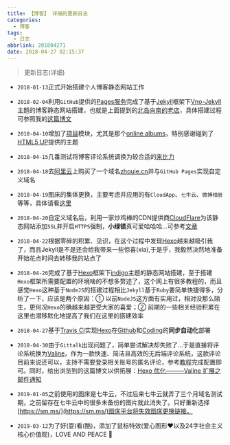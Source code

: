 ```yaml
---
title: 【博客】 详细的更新日志
categories:
  - 博客
tags:
  - 日志
abbrlink: 201804271
date: 2018-04-27 02:15:37
---
```


> 更新日志(详细)

* `2018-01-13`正式开始搭建个人博客静态网站工作

* `2018-02-04`利用`GitHub`提供的[Pages服务](https://pages.github.com/)完成了基于[Jekyll](https://www.jekyll.com.cn/)框架下[Vno-Jekyll](https://github.com/onevcat/vno-jekyll)主题的博客静态网站搭建，也就是上面提到的[北岛向南的老店](https://javef.github.io/)，具体搭建过程可参照我的[这篇博文](https://zhouie.cn/posts/201802151/)

* `2018-04-10`增加了[项目](https://javef.github.io/project)模块，尤其是那个[online albums](https://javef.github.io/project/albums/)，特别感谢碰到了[HTML5 UP](http://html5up.net/)提供的主题

* `2018-04-15`几番测试将博客评论系统调换为较合适的[来比力](https://livere.com/)

* `2018-04-18`去[阿里云](https://cn.aliyun.com/)上购买了一个域名[zhouie.cn](https://zhouie.cn/)并与`GitHub Pages`实现自定义域名

* `2018-04-19`图床的集体更换，主要考虑并应用的有`CloudApp`、`七牛云`、`微博相册`等等，具体请看[这里](https://zhouie.cn/posts/201804241/)

* `2018-04-20`自定义域名后，利用一家炒鸡棒的CDN提供商[CloudFlare](https://www.cloudflare.com/)为该静态网站添加`SSL`并开启`HTTPS`强制，**小绿锁**真可爱哈哈哈...可参考[文章](https://zhouie.cn/posts/201804231/)

* `2018-04-22`根据零碎的积累、见识，在这个过程中发现[Hexo](https://hexo.io/zh-cn/)越来越吸引我了，而且Jekyll是不是还会给我带来一些惊喜(xia),于是乎，我毅然决然地准备开始花点时间去转移我的站点了

* `2018-04-26`完成了基于[Hexo](https://hexo.io/zh-cn/)框架下[indigo](https://github.com/yscoder/hexo-theme-indigo)主题的静态网站搭建，至于搭建`Hexo`框架所需要配置的环境啥的不想多赘述了，这个网上有很多教程的，而且感觉`Hexo`这种基于`NodeJS`的搭建过程相比`Jekyll`基于`Ruby`要简单快捷得多，分析了一下，应该是两个原因：① 以前`NodeJS`这方面有实用过，相对没那么陌生，更何况`Hexo`的确越来越更受大家的喜爱；② 前期的一些相关经验积累在这里也潜移默化地提高了我们在这里的搭建效率

* `2018-04-27`基于[Travis CI](https://www.travis-ci.org/)实现[Hexo](https://hexo.io/zh-cn/)在[Github](https://github.com/)和[Coding](https://coding.net/)的**同步自动化**部署

* `2018-04-30`由于`Gittalk`出现问题了，简单尝试解决却失败了...于是直接将评论系统换为[Valine](https://valine.js.org/)，作为一款快速、简洁且高效的无后端评论系统，这款评论目前来说还可以，支持不需要登录相关账号的匿名评论，参考[教程](https://valine.js.org/quickstart/)完成配置即可。同时，给出浏览到的这篇博文以供拓展：[Hexo 优化———Valine 扩展之邮件通知](http://www.zhaojun.im/hexo-valine-admin/)

* `2019-01-05`之前使用的图床是七牛云，不过后来七牛云就弄了三个月域名测试期，之前留存在七牛云中的很多未备份的图片就此消失了。只好重新选择[https://sm.ms/](https://sm.ms/)图床平台将失效图床更换链接。

* `2019-03-12`为了好(耍)看(酷)，添加了鼠标特效(爱心图形❤以及24字社会主义核心价值观)，LOVE AND PEACE 🔅
